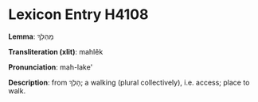 # Lexicon Entry H4108

**Lemma**: מַהְלֵךְ

**Transliteration (xlit)**: mahlêk

**Pronunciation**: mah-lake'

**Description**:
from הָלַךְ; a walking (plural collectively), i.e. access; place to walk.
